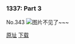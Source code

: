 ### 1337: Part 3
No.343
![图片不见了~~~](https://imgs.xkcd.com/comics/1337_part_3.png)

[原址](https://xkcd.com//343) [下载](https://imgs.xkcd.com/comics/1337_part_3.png)

